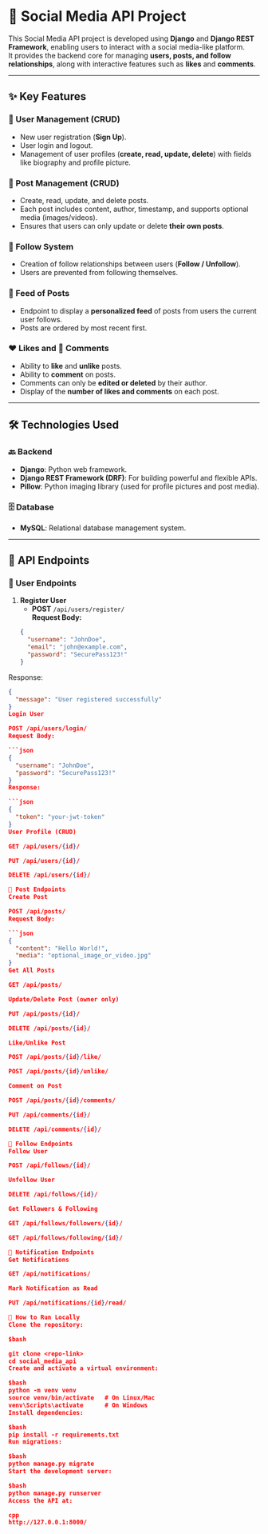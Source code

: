 # 📱 Social Media API Project

This Social Media API project is developed using **Django** and **Django REST Framework**, enabling users to interact with a social media-like platform.  
It provides the backend core for managing **users, posts, and follow relationships**, along with interactive features such as **likes** and **comments**.

---

## ✨ Key Features

### 👤 User Management (CRUD)
- New user registration (**Sign Up**).  
- User login and logout.  
- Management of user profiles (**create, read, update, delete**) with fields like biography and profile picture.  

### 📝 Post Management (CRUD)
- Create, read, update, and delete posts.  
- Each post includes content, author, timestamp, and supports optional media (images/videos).  
- Ensures that users can only update or delete **their own posts**.  

### 🤝 Follow System
- Creation of follow relationships between users (**Follow / Unfollow**).  
- Users are prevented from following themselves.  

### 📰 Feed of Posts
- Endpoint to display a **personalized feed** of posts from users the current user follows.  
- Posts are ordered by most recent first.  

### ❤️ Likes and 💬 Comments
- Ability to **like** and **unlike** posts.  
- Ability to **comment** on posts.  
- Comments can only be **edited or deleted** by their author.  
- Display of the **number of likes and comments** on each post.  

---

## 🛠️ Technologies Used

### 🔙 Backend
- **Django**: Python web framework.  
- **Django REST Framework (DRF)**: For building powerful and flexible APIs.  
- **Pillow**: Python imaging library (used for profile pictures and post media).  

### 🗄️ Database
- **MySQL**: Relational database management system.  

---

## 📌 API Endpoints

### 👤 User Endpoints
1. **Register User**  
   - **POST** `/api/users/register/`  
   **Request Body:**
   ```json
   {
     "username": "JohnDoe",
     "email": "john@example.com",
     "password": "SecurePass123!"
   }

Response:

```json
{
  "message": "User registered successfully"
}
Login User

POST /api/users/login/
Request Body:

```json
{
  "username": "JohnDoe",
  "password": "SecurePass123!"
}
Response:

```json
{
  "token": "your-jwt-token"
}
User Profile (CRUD)

GET /api/users/{id}/

PUT /api/users/{id}/

DELETE /api/users/{id}/

📝 Post Endpoints
Create Post

POST /api/posts/
Request Body:

```json
{
  "content": "Hello World!",
  "media": "optional_image_or_video.jpg"
}
Get All Posts

GET /api/posts/

Update/Delete Post (owner only)

PUT /api/posts/{id}/

DELETE /api/posts/{id}/

Like/Unlike Post

POST /api/posts/{id}/like/

POST /api/posts/{id}/unlike/

Comment on Post

POST /api/posts/{id}/comments/

PUT /api/comments/{id}/

DELETE /api/comments/{id}/

🤝 Follow Endpoints
Follow User

POST /api/follows/{id}/

Unfollow User

DELETE /api/follows/{id}/

Get Followers & Following

GET /api/follows/followers/{id}/

GET /api/follows/following/{id}/

🔔 Notification Endpoints
Get Notifications

GET /api/notifications/

Mark Notification as Read

PUT /api/notifications/{id}/read/

🚀 How to Run Locally
Clone the repository:

$bash

git clone <repo-link>
cd social_media_api
Create and activate a virtual environment:

$bash
python -m venv venv
source venv/bin/activate   # On Linux/Mac
venv\Scripts\activate      # On Windows
Install dependencies:

$bash
pip install -r requirements.txt
Run migrations:

$bash
python manage.py migrate
Start the development server:

$bash
python manage.py runserver
Access the API at:

cpp
http://127.0.0.1:8000/
